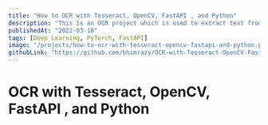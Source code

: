 ```yaml
---
title: "How to OCR with Tesseract, OpenCV, FastAPI , and Python"
description: "This is an OCR project which is used to extract text from images using Tesseract."
publishedAt: "2022-03-18"
tags: [Deep Learning, PyTorch, FastAPI]
image: "/projects/how-to-ocr-with-tesseract-opencv-fastapi-and-python.png"
githubLink: "https://github.com/bhimrazy/OCR-with-Tesseract-OpenCV-FastAPI-and-Python"
---
```


# OCR with Tesseract, OpenCV, FastAPI , and Python
